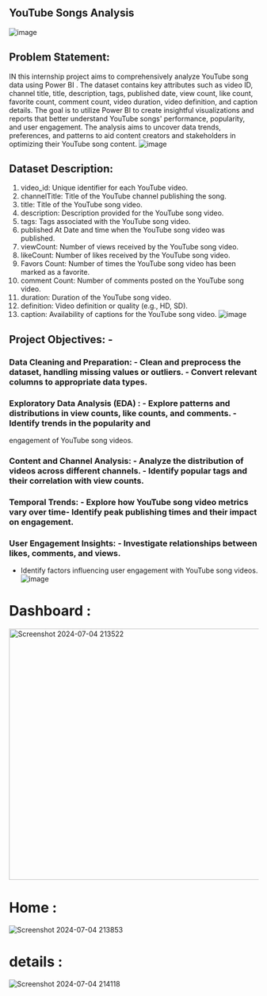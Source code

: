 ## YouTube Songs Analysis

![image](https://github.com/rutusatarkar/mentorness_Youtube_song_analysis/assets/156874862/6df47b11-3f96-4cf0-8024-94bb303fd478)

## Problem Statement:

IN this internship project aims to comprehensively analyze YouTube song data using Power BI . The dataset contains key attributes such as video ID, 
channel title, title, description, tags, published date, view count, like count, favorite count, comment count, video duration, video definition, 
and caption details. 
The goal is to utilize Power BI to create insightful visualizations and reports that better understand YouTube songs' performance, popularity, 
and user engagement. The analysis aims to uncover data trends, preferences, and patterns to aid content creators and stakeholders in optimizing
their YouTube song content.
![image](https://github.com/rutusatarkar/mentorness_Youtube_song_analysis/assets/156874862/4fcf6377-0cdf-406e-8972-002ab8cfeb02)

## Dataset Description:

1. video_id:  Unique identifier for each YouTube video.
2. channelTitle: Title of the YouTube channel publishing the song.
3. title: Title of the YouTube song video.
4. description: Description provided for the YouTube song video.
5. tags: Tags associated with the YouTube song video.
6. published At Date and time when the YouTube song video was published.
7. viewCount: Number of views received by the YouTube song video.
8. likeCount: Number of likes received by the YouTube song video.
9. Favors Count: Number of times the YouTube song video has been marked as a favorite.
10. comment Count: Number of comments posted on the YouTube song video.
11. duration: Duration of the YouTube song video.
12. definition: Video definition or quality (e.g., HD, SD).
13. caption: Availability of captions for the YouTube song video.
![image](https://github.com/rutusatarkar/mentorness_Youtube_song_analysis/assets/156874862/88746bce-7032-45ff-9342-35e13f98dd1b)

## Project Objectives: - 

### Data Cleaning and Preparation: - Clean and preprocess the dataset, handling missing values or outliers. - Convert relevant columns to appropriate data types. 

### Exploratory Data Analysis (EDA) : - Explore patterns and distributions in view counts, like counts, and comments. - Identify trends in the popularity and 
engagement of YouTube song videos. 

### Content and Channel Analysis: - Analyze the distribution of videos across different channels. - Identify popular tags and their correlation with view counts.

### Temporal Trends: - Explore how YouTube song video metrics vary over time- Identify peak publishing times and their impact on engagement. 

### User Engagement Insights: - Investigate relationships between likes, comments, and views. 

- Identify factors influencing user engagement with YouTube song videos.
![image](https://github.com/rutusatarkar/mentorness_Youtube_song_analysis/assets/156874862/ee1f1c6e-d2e7-40e1-9c13-cdc7b5e07527)

# Dashboard : 

<img width="506" alt="Screenshot 2024-07-04 213522" src="https://github.com/rutusatarkar/mentorness_Youtube_song_analysis/assets/156874862/e0110ce6-b953-4791-b01f-4f072177bbb0">

# Home : 

![Screenshot 2024-07-04 213853](https://github.com/rutusatarkar/mentorness_Youtube_song_analysis/assets/156874862/1d972515-987a-4974-910f-13fc180513b3)

# details :

![Screenshot 2024-07-04 214118](https://github.com/rutusatarkar/mentorness_Youtube_song_analysis/assets/156874862/a4b9ed72-35a3-489a-961b-93fd9caedffd)

